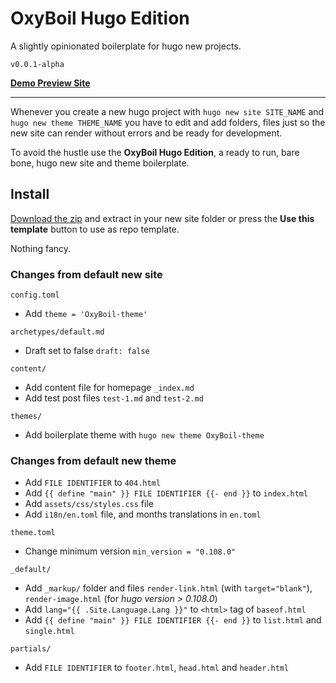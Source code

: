 # OxyBoil Hugo Edition 

A slightly opinionated boilerplate for hugo new projects.

`v0.0.1-alpha`

[**Demo Preview Site**](https://oxyboil-hugo.vercel.app/)

---

Whenever you create a new hugo project with `hugo new site SITE_NAME` and `hugo new theme THEME_NAME` you have to edit and add folders, files just so the new site can render without errors and be ready for development.

To avoid the hustle use the **OxyBoil Hugo Edition**, a ready to run, bare bone, hugo new site and theme boilerplate.

## Install

[Download the zip](https://github.com/Oxypteros/OxyBoil-hugo/archive/refs/heads/main.zip) and extract in your new site folder or press the **Use this template** button to use as repo template.

Nothing fancy.

### Changes from default new site

`config.toml`

* Add `theme = 'OxyBoil-theme'`

`archetypes/default.md`

* Draft set to false `draft: false`

`content/`

* Add content file for homepage `_index.md`
* Add test post files `test-1.md` and `test-2.md`

`themes/`

* Add boilerplate theme with `hugo new theme OxyBoil-theme`

### Changes from default new theme

* Add `FILE IDENTIFIER` to `404.html`
* Add `{{ define "main" }} FILE IDENTIFIER {{- end }}` to `index.html`
* Add `assets/css/styles.css` file
* Add `i18n/en.toml` file, and months translations in `en.toml`

`theme.toml`

* Change minimum version `min_version = "0.108.0"`

`_default/`

* Add `_markup/` folder and files `render-link.html` (with `target="blank"`), `render-image.html` (for *hugo version > 0.108.0*)
* Add `lang="{{ .Site.Language.Lang }}"` to `<html>` tag of `baseof.html`
* Add `{{ define "main" }} FILE IDENTIFIER {{- end }}` to `list.html` and `single.html`

`partials/`

* Add `FILE IDENTIFIER` to `footer.html`, `head.html` and `header.html`
